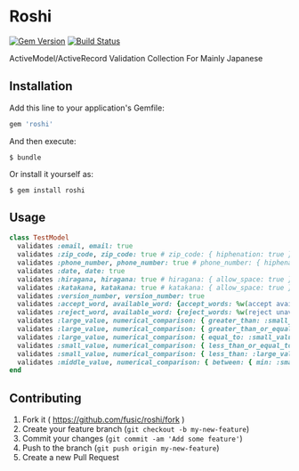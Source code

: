 # Roshi

[![Gem Version](https://badge.fury.io/rb/roshi.svg)](https://badge.fury.io/rb/roshi)
[![Build Status](https://travis-ci.org/fusic/roshi.svg)](https://travis-ci.org/fusic/roshi)

ActiveModel/ActiveRecord Validation Collection For Mainly Japanese

## Installation

Add this line to your application's Gemfile:

```ruby
gem 'roshi'
```

And then execute:

    $ bundle

Or install it yourself as:

    $ gem install roshi

## Usage

```ruby
class TestModel
  validates :email, email: true
  validates :zip_code, zip_code: true # zip_code: { hiphenation: true }
  validates :phone_number, phone_number: true # phone_number: { hiphenation: true }
  validates :date, date: true
  validates :hiragana, hiragana: true # hiragana: { allow_space: true }
  validates :katakana, katakana: true # katakana: { allow_space: true }
  validates :version_number, version_number: true
  validates :accept_word, available_word: {accept_words: %w(accept available)}
  validates :reject_word, available_word: {reject_words: %w(reject unavailable)}
  validates :large_value, numerical_comparison: { greater_than: :small_value }
  validates :large_value, numerical_comparison: { greater_than_or_equal_to: :small_value }
  validates :large_value, numerical_comparison: { equal_to: :small_value }
  validates :small_value, numerical_comparison: { less_than_or_equal_to: :large_value }
  validates :small_value, numerical_comparison: { less_than: :large_value }
  validates :middle_value, numerical_comparison: { between: { min: :small_value, max: :large_value } }
end
```

## Contributing

1. Fork it ( https://github.com/fusic/roshi/fork )
2. Create your feature branch (`git checkout -b my-new-feature`)
3. Commit your changes (`git commit -am 'Add some feature'`)
4. Push to the branch (`git push origin my-new-feature`)
5. Create a new Pull Request
